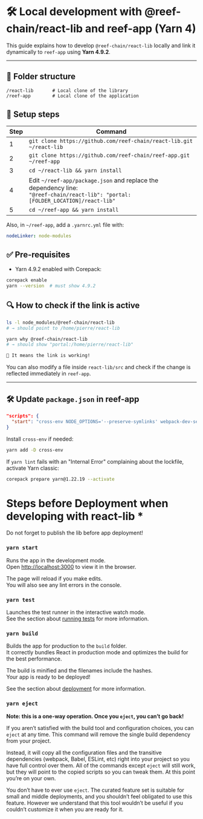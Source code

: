 # 🛠️ Local development with @reef-chain/react-lib and reef-app (Yarn 4)

This guide explains how to develop `@reef-chain/react-lib` locally and link it dynamically to `reef-app` using **Yarn 4.9.2**.

---

## 📁 Folder structure

```
/react-lib       # Local clone of the library
/reef-app        # Local clone of the application
```

## 🚀 Setup steps

| Step | Command |
|------|---------|
| 1 | `git clone https://github.com/reef-chain/react-lib.git ~/react-lib` |
| 2 | `git clone https://github.com/reef-chain/reef-app.git ~/reef-app` |
| 3 | `cd ~/react-lib && yarn install` |
| 4 | Edit `~/reef-app/package.json` and replace the dependency line: <br> `"@reef-chain/react-lib": "portal:[FOLDER_LOCATION]/react-lib"` |
| 5 | `cd ~/reef-app && yarn install` |

Also, in `~/reef-app`, add a `.yarnrc.yml` file with:

```yaml
nodeLinker: node-modules
```

## ✅ Pre-requisites

- Yarn 4.9.2 enabled with Corepack:

```bash
corepack enable
yarn --version  # must show 4.9.2
```

## 🔍 How to check if the link is active

```bash
ls -l node_modules/@reef-chain/react-lib
# → should point to /home/pierre/react-lib

yarn why @reef-chain/react-lib
# → should show "portal:/home/pierre/react-lib"

🎉 It means the link is working!
```

You can also modify a file inside `react-lib/src` and check if the change is reflected immediately in `reef-app`.

---

## 🛠 Update `package.json` in reef-app

```json
"scripts": {
  "start": "cross-env NODE_OPTIONS='--preserve-symlinks' webpack-dev-server -d source-map --output-pathinfo"
}
```

Install `cross-env` if needed:

```bash
yarn add -D cross-env
```

If `yarn lint` fails with an "Internal Error" complaining about the lockfile,
activate Yarn classic:
```bash
corepack prepare yarn@1.22.19 --activate
```


# Steps before Deployment when developing with react-lib * 
Do not forget to publish the lib before app deployment! 

### `yarn start`

Runs the app in the development mode.\
Open [http://localhost:3000](http://localhost:3000) to view it in the browser.

The page will reload if you make edits.\
You will also see any lint errors in the console.

### `yarn test`

Launches the test runner in the interactive watch mode.\
See the section about [running tests](https://facebook.github.io/create-react-app/docs/running-tests) for more information.

### `yarn build`

Builds the app for production to the `build` folder.\
It correctly bundles React in production mode and optimizes the build for the best performance.

The build is minified and the filenames include the hashes.\
Your app is ready to be deployed!

See the section about [deployment](https://facebook.github.io/create-react-app/docs/deployment) for more information.

### `yarn eject`

**Note: this is a one-way operation. Once you `eject`, you can’t go back!**

If you aren’t satisfied with the build tool and configuration choices, you can `eject` at any time. This command will remove the single build dependency from your project.

Instead, it will copy all the configuration files and the transitive dependencies (webpack, Babel, ESLint, etc) right into your project so you have full control over them. All of the commands except `eject` will still work, but they will point to the copied scripts so you can tweak them. At this point you’re on your own.

You don’t have to ever use `eject`. The curated feature set is suitable for small and middle deployments, and you shouldn’t feel obligated to use this feature. However we understand that this tool wouldn’t be useful if you couldn’t customize it when you are ready for it.
